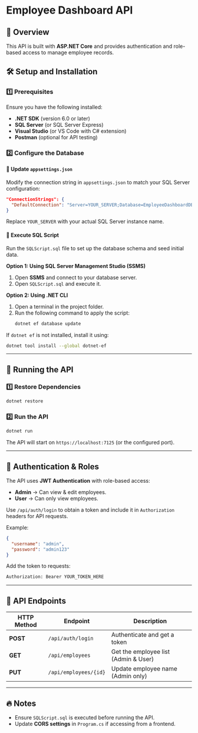 # Employee Dashboard API

## 📌 Overview
This API is built with **ASP.NET Core** and provides authentication and role-based access to manage employee records.

## 🛠️ Setup and Installation
### 1️⃣ Prerequisites
Ensure you have the following installed:
- **.NET SDK** (version 6.0 or later)
- **SQL Server** (or SQL Server Express)
- **Visual Studio** (or VS Code with C# extension)
- **Postman** (optional for API testing)

### 2️⃣ Configure the Database

#### 🔹 Update `appsettings.json`
Modify the connection string in `appsettings.json` to match your SQL Server configuration:
```json
"ConnectionStrings": {
  "DefaultConnection": "Server=YOUR_SERVER;Database=EmployeeDashboardDB;Trusted_Connection=True;MultipleActiveResultSets=true"
}
```
Replace `YOUR_SERVER` with your actual SQL Server instance name.

#### 🔹 Execute SQL Script
Run the `SQLScript.sql` file to set up the database schema and seed initial data.

**Option 1: Using SQL Server Management Studio (SSMS)**
1. Open **SSMS** and connect to your database server.
2. Open `SQLScript.sql` and execute it.

**Option 2: Using .NET CLI**
1. Open a terminal in the project folder.
2. Run the following command to apply the script:
   ```sh
   dotnet ef database update
   ```

If `dotnet ef` is not installed, install it using:
```sh
dotnet tool install --global dotnet-ef
```

---

## 🚀 Running the API
### 1️⃣ Restore Dependencies
```sh
dotnet restore
```

### 2️⃣ Run the API
```sh
dotnet run
```
The API will start on `https://localhost:7125` (or the configured port).

---

## 🔑 Authentication & Roles
The API uses **JWT Authentication** with role-based access:
- **Admin** → Can view & edit employees.
- **User** → Can only view employees.

Use `/api/auth/login` to obtain a token and include it in `Authorization` headers for API requests.

Example:
```json
{
  "username": "admin",
  "password": "admin123"
}
```

Add the token to requests:
```sh
Authorization: Bearer YOUR_TOKEN_HERE
```

---

## 📌 API Endpoints
| HTTP Method | Endpoint | Description |
|------------|----------|-------------|
| **POST** | `/api/auth/login` | Authenticate and get a token |
| **GET** | `/api/employees` | Get the employee list (Admin & User) |
| **PUT** | `/api/employees/{id}` | Update employee name (Admin only) |

---

## 🔥 Notes
- Ensure `SQLScript.sql` is executed before running the API.
- Update **CORS settings** in `Program.cs` if accessing from a frontend.


